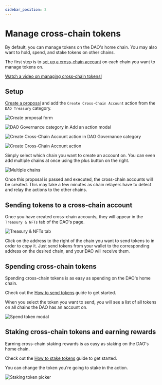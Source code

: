 ```yaml
---
sidebar_position: 2
---
```


# Manage cross-chain tokens

By default, you can manage tokens on the DAO's home chain. You may also want to hold, spend, and stake tokens on other chains.

The first step is to [set up a cross-chain account](https://youtu.be/D4oiQl1Ne7k) on each chain you want to manage tokens on.

[Watch a video on managing cross-chain tokens!](https://youtu.be/5LSe48BcTyk)

## Setup

[Create a proposal](..../dao-governance/proposals/how-to-create-a-proposal.md) and add the `Create Cross-Chain Account` action from the `DAO Treasury` category.

![Create proposal form](/img/features/proposals/single-choice-proposal.png)

![DAO Governance category in Add an action modal](/img/how-to/add-action-modal-dao-governance-category.png)

![Create Cross-Chain Account action in DAO Governance category](/img/how-to/cross-chain-action-dao-governance-category.png)

![Create Cross-Chain Account action](/img/how-to/create-cross-chain-account-action.png)

Simply select which chain you want to create an account on. You can even add multiple chains at once using the plus button on the right.

![Multiple chains](/img/how-to/create-cross-chain-account-action-multiple.png)

Once this proposal is passed and executed, the cross-chain accounts will be created. This may take a few minutes as chain relayers have to detect and relay the actions to the other chains.

## Sending tokens to a cross-chain account

Once you have created cross-chain accounts, they will appear in the `Treasury & NFTs` tab of the DAO's page.

![Treasury & NFTs tab](/img/how-to/treasury-nfts-tab.png)

Click on the address to the right of the chain you want to send tokens to in order to copy it. Just send tokens from your wallet to the corresponding address on the desired chain, and your DAO will receive them.

## Spending cross-chain tokens

Spending cross-chain tokens is as easy as spending on the DAO's home chain.

Check out the [How to send tokens](../how-to-send-tokens) guide to get started.

When you select the token you want to send, you will see a list of all tokens on all chains the DAO has an account on.

![Spend token modal](/img/how-to/spend-tokens-modal.png)

## Staking cross-chain tokens and earning rewards

Earning cross-chain staking rewards is as easy as staking on the DAO's home chain.

Check out the [How to stake tokens](../how-to-stake-tokens) guide to get started.

You can change the token you're going to stake in the action.

![Staking token picker](/img/how-to/staking-token-picker.png)
